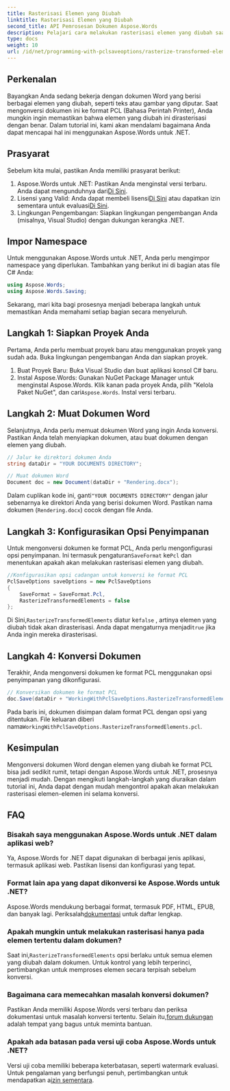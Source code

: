 ```yaml
---
title: Rasterisasi Elemen yang Diubah
linktitle: Rasterisasi Elemen yang Diubah
second_title: API Pemrosesan Dokumen Aspose.Words
description: Pelajari cara melakukan rasterisasi elemen yang diubah saat mengonversi dokumen Word ke format PCL menggunakan Aspose.Words untuk .NET. Panduan langkah demi langkah disertakan.
type: docs
weight: 10
url: /id/net/programming-with-pclsaveoptions/rasterize-transformed-elements/
---
```

## Perkenalan

Bayangkan Anda sedang bekerja dengan dokumen Word yang berisi berbagai elemen yang diubah, seperti teks atau gambar yang diputar. Saat mengonversi dokumen ini ke format PCL (Bahasa Perintah Printer), Anda mungkin ingin memastikan bahwa elemen yang diubah ini dirasterisasi dengan benar. Dalam tutorial ini, kami akan mendalami bagaimana Anda dapat mencapai hal ini menggunakan Aspose.Words untuk .NET.

## Prasyarat

Sebelum kita mulai, pastikan Anda memiliki prasyarat berikut:

1.  Aspose.Words untuk .NET: Pastikan Anda menginstal versi terbaru. Anda dapat mengunduhnya dari[Di Sini](https://releases.aspose.com/words/net/).
2.  Lisensi yang Valid: Anda dapat membeli lisensi[Di Sini](https://purchase.aspose.com/buy) atau dapatkan izin sementara untuk evaluasi[Di Sini](https://purchase.aspose.com/temporary-license/).
3. Lingkungan Pengembangan: Siapkan lingkungan pengembangan Anda (misalnya, Visual Studio) dengan dukungan kerangka .NET.

## Impor Namespace

Untuk menggunakan Aspose.Words untuk .NET, Anda perlu mengimpor namespace yang diperlukan. Tambahkan yang berikut ini di bagian atas file C# Anda:

```csharp
using Aspose.Words;
using Aspose.Words.Saving;
```

Sekarang, mari kita bagi prosesnya menjadi beberapa langkah untuk memastikan Anda memahami setiap bagian secara menyeluruh.

## Langkah 1: Siapkan Proyek Anda

Pertama, Anda perlu membuat proyek baru atau menggunakan proyek yang sudah ada. Buka lingkungan pengembangan Anda dan siapkan proyek.

1. Buat Proyek Baru: Buka Visual Studio dan buat aplikasi konsol C# baru.
2.  Instal Aspose.Words: Gunakan NuGet Package Manager untuk menginstal Aspose.Words. Klik kanan pada proyek Anda, pilih "Kelola Paket NuGet", dan cari`Aspose.Words`. Instal versi terbaru.

## Langkah 2: Muat Dokumen Word

Selanjutnya, Anda perlu memuat dokumen Word yang ingin Anda konversi. Pastikan Anda telah menyiapkan dokumen, atau buat dokumen dengan elemen yang diubah.

```csharp
// Jalur ke direktori dokumen Anda
string dataDir = "YOUR DOCUMENTS DIRECTORY";

// Muat dokumen Word
Document doc = new Document(dataDir + "Rendering.docx");
```

 Dalam cuplikan kode ini, ganti`"YOUR DOCUMENTS DIRECTORY"` dengan jalur sebenarnya ke direktori Anda yang berisi dokumen Word. Pastikan nama dokumen (`Rendering.docx`) cocok dengan file Anda.

## Langkah 3: Konfigurasikan Opsi Penyimpanan

 Untuk mengonversi dokumen ke format PCL, Anda perlu mengonfigurasi opsi penyimpanan. Ini termasuk pengaturan`SaveFormat` ke`Pcl` dan menentukan apakah akan melakukan rasterisasi elemen yang diubah.

```csharp
//Konfigurasikan opsi cadangan untuk konversi ke format PCL
PclSaveOptions saveOptions = new PclSaveOptions
{
    SaveFormat = SaveFormat.Pcl,
    RasterizeTransformedElements = false
};
```

 Di Sini,`RasterizeTransformedElements` diatur ke`false` , artinya elemen yang diubah tidak akan dirasterisasi. Anda dapat mengaturnya menjadi`true` jika Anda ingin mereka dirasterisasi.

## Langkah 4: Konversi Dokumen

Terakhir, Anda mengonversi dokumen ke format PCL menggunakan opsi penyimpanan yang dikonfigurasi.

```csharp
// Konversikan dokumen ke format PCL
doc.Save(dataDir + "WorkingWithPclSaveOptions.RasterizeTransformedElements.pcl", saveOptions);
```

 Pada baris ini, dokumen disimpan dalam format PCL dengan opsi yang ditentukan. File keluaran diberi nama`WorkingWithPclSaveOptions.RasterizeTransformedElements.pcl`.

## Kesimpulan

Mengonversi dokumen Word dengan elemen yang diubah ke format PCL bisa jadi sedikit rumit, tetapi dengan Aspose.Words untuk .NET, prosesnya menjadi mudah. Dengan mengikuti langkah-langkah yang diuraikan dalam tutorial ini, Anda dapat dengan mudah mengontrol apakah akan melakukan rasterisasi elemen-elemen ini selama konversi.

## FAQ

### Bisakah saya menggunakan Aspose.Words untuk .NET dalam aplikasi web?  
Ya, Aspose.Words for .NET dapat digunakan di berbagai jenis aplikasi, termasuk aplikasi web. Pastikan lisensi dan konfigurasi yang tepat.

### Format lain apa yang dapat dikonversi ke Aspose.Words untuk .NET?  
Aspose.Words mendukung berbagai format, termasuk PDF, HTML, EPUB, dan banyak lagi. Periksalah[dokumentasi](https://reference.aspose.com/words/net/) untuk daftar lengkap.

### Apakah mungkin untuk melakukan rasterisasi hanya pada elemen tertentu dalam dokumen?  
 Saat ini,`RasterizeTransformedElements` opsi berlaku untuk semua elemen yang diubah dalam dokumen. Untuk kontrol yang lebih terperinci, pertimbangkan untuk memproses elemen secara terpisah sebelum konversi.

### Bagaimana cara memecahkan masalah konversi dokumen?  
 Pastikan Anda memiliki Aspose.Words versi terbaru dan periksa dokumentasi untuk masalah konversi tertentu. Selain itu,[forum dukungan](https://forum.aspose.com/c/words/8) adalah tempat yang bagus untuk meminta bantuan.

### Apakah ada batasan pada versi uji coba Aspose.Words untuk .NET?  
 Versi uji coba memiliki beberapa keterbatasan, seperti watermark evaluasi. Untuk pengalaman yang berfungsi penuh, pertimbangkan untuk mendapatkan a[izin sementara](https://purchase.aspose.com/temporary-license/).
